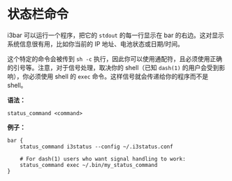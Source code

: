 # 状态栏命令

i3bar 可以运行一个程序，把它的 `stdout` 的每一行显示在 bar 的右边。这对显示系统信息很有用，比如你当前的 IP 地址、电池状态或日期/时间。

这个特定的命令会被传到 `sh -c` 执行，因此你可以使用通配符，且必须使用正确的引号等。注意，对于信号处理，取决你的 shell（已知 `dash(1)` 的用户会受到影响），你必须使用 shell 的 `exec` 命令。这样信号就会传递给你的程序而不是 shell。

**语法：**

`status_command <command>`

**例子：**

```
bar {
    status_command i3status --config ~/.i3status.conf

    # For dash(1) users who want signal handling to work:
    status_command exec ~/.bin/my_status_command
}
```
